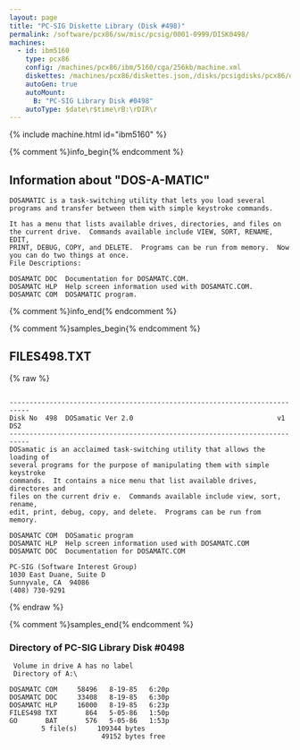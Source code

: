 ```yaml
---
layout: page
title: "PC-SIG Diskette Library (Disk #498)"
permalink: /software/pcx86/sw/misc/pcsig/0001-0999/DISK0498/
machines:
  - id: ibm5160
    type: pcx86
    config: /machines/pcx86/ibm/5160/cga/256kb/machine.xml
    diskettes: /machines/pcx86/diskettes.json,/disks/pcsigdisks/pcx86/diskettes.json
    autoGen: true
    autoMount:
      B: "PC-SIG Library Disk #0498"
    autoType: $date\r$time\rB:\rDIR\r
---
```


{% include machine.html id="ibm5160" %}

{% comment %}info_begin{% endcomment %}

## Information about "DOS-A-MATIC"

    DOSAMATIC is a task-switching utility that lets you load several
    programs and transfer between them with simple keystroke commands.
    
    It has a menu that lists available drives, directories, and files on
    the current drive.  Commands available include VIEW, SORT, RENAME, EDIT,
    PRINT, DEBUG, COPY, and DELETE.  Programs can be run from memory.  Now
    you can do two things at once.
    File Descriptions:
    
    DOSAMATC DOC  Documentation for DOSAMATC.COM.
    DOSAMATC HLP  Help screen information used with DOSAMATC.COM.
    DOSAMATC COM  DOSAMATIC program.
{% comment %}info_end{% endcomment %}

{% comment %}samples_begin{% endcomment %}

## FILES498.TXT

{% raw %}
```
 
---------------------------------------------------------------------------
Disk No  498  DOSamatic Ver 2.0                                    v1   DS2
---------------------------------------------------------------------------
DOSamatic is an acclaimed task-switching utility that allows the loading of
several programs for the purpose of manipulating them with simple keystroke
commands.  It contains a nice menu that list available drives, directores and
files on the current driv e.  Commands available include view, sort, rename,
edit, print, debug, copy, and delete.  Programs can be run from memory.
 
DOSAMATC COM  DOSamatic program
DOSAMATC HLP  Help screen information used with DOSAMATC.COM
DOSAMATC DOC  Documentation for DOSAMATC.COM
 
PC-SIG (Software Interest Group)
1030 East Duane, Suite D
Sunnyvale, CA  94086
(408) 730-9291
```
{% endraw %}

{% comment %}samples_end{% endcomment %}

### Directory of PC-SIG Library Disk #0498

     Volume in drive A has no label
     Directory of A:\

    DOSAMATC COM     58496   8-19-85   6:20p
    DOSAMATC DOC     33408   8-19-85   6:30p
    DOSAMATC HLP     16000   8-19-85   6:23p
    FILES498 TXT       864   5-05-86   1:50p
    GO       BAT       576   5-05-86   1:53p
            5 file(s)     109344 bytes
                           49152 bytes free
